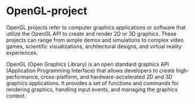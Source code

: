 # OpenGL-project


OpenGL projects refer to computer graphics applications or software that utilize the OpenGL API to create and render 2D or 3D graphics. These projects can range from simple demos and simulations to complex video games, scientific visualizations, architectural designs, and virtual reality experiences.


OpenGL (Open Graphics Library) is an open standard graphics API (Application Programming Interface) that allows developers to create high-performance, cross-platform, and hardware-accelerated 2D and 3D graphics applications. It provides a set of functions and commands for rendering graphics, handling input events, and managing the graphics context.
